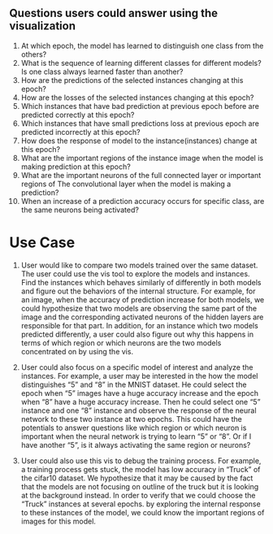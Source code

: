 ## Questions users could answer using the visualization

1. At which epoch, the model has learned to distinguish one class from the others?
2. What is the sequence of learning different classes for different models? Is one class always learned faster than another?
3. How are the predictions of the selected instances changing at this epoch?
4. How are the losses of the selected instances changing at this epoch?
5. Which instances that have bad prediction at previous epoch before are   predicted correctly at this epoch?
6. Which instances that have small predictions loss at previous epoch are predicted incorrectly at this epoch?
7. How does the response of model to the instance(instances) change at this epoch?
8. What are the important regions of the instance image when the model is making prediction at this epoch?
9. What are the important neurons of the full connected layer or important regions of The convolutional layer when the model is making a prediction?
10. When an increase of a prediction accuracy occurs for specific class, are the same neurons being activated?


# Use Case
1. User would like to compare two models trained over the same dataset. The user could use the vis tool to explore the models and instances. Find the instances which behaves similarly of differently in both models and figure out the behaviors of the internal structure. For example, for an image, when the accuracy of prediction increase for both models, we could hypothesize that two models are observing the same part of the image and the corresponding activated neurons of the hidden layers are responsible for that part. In addition, for an instance which two models predicted differently, a user could also figure out why this happens in terms of which region or which neurons are the two models concentrated on by using the vis.

2. User could also focus on a specific model of interest and analyze the instances. For example, a user may be interested in the how the model distinguishes “5” and “8” in the MNIST dataset. He could select the epoch when “5” images have a huge accuracy increase and the epoch when “8” have a huge accuracy increase. Then he could select one “5” instance and one “8” instance and observe the response of the neural network to these two instance at two epochs. This could have the potentials to answer questions like which region or which neuron is important when the neural network is trying to learn “5” or “8”.  Or if I have another “5”, is it always activating the same region or neurons?

3. User could also use this vis to debug the training process. For example, a training process gets stuck, the model has low accuracy in “Truck” of the cifar10 dataset. We hypothesize that it may be caused by the fact that the models are not focusing on outline of the truck but it is looking at the background instead.  In order to verify that  we could choose the “Truck” instances at several epochs. by exploring the internal response to these instances of the model, we could know the important regions of images for this model.







